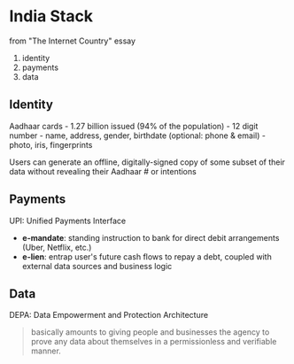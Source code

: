 # India Stack
from "The Internet Country" essay

1. identity
2. payments
3. data

## Identity
Aadhaar cards - 1.27 billion issued (94% of the population)
	- 12 digit number
	- name, address, gender, birthdate (optional: phone & email)
	- photo, iris, fingerprints

Users can generate an offline, digitally-signed copy of some subset of their data without revealing
their Aadhaar # or intentions

## Payments
UPI: Unified Payments Interface

* **e-mandate**: standing instruction to bank for direct debit arrangements (Uber, Netflix, etc.)
* **e-lien**: entrap user's future cash flows to repay a debt, coupled with external data sources
and business logic

## Data
DEPA: Data Empowerment and Protection Architecture

> basically amounts to giving people and businesses the agency to prove any data about themselves
> in a permissionless and verifiable manner.
